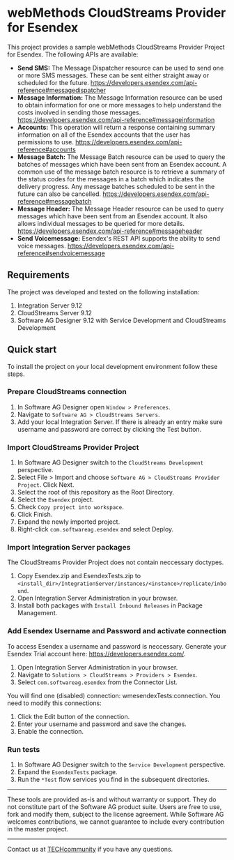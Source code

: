 # webMethods CloudStreams Provider for Esendex
This project provides a sample webMethods CloudStreams Provider Project for Esendex. The following APIs are available:
* **Send SMS:** The Message Dispatcher resource can be used to send one or more SMS messages. These can be sent either straight away or scheduled for the future. https://developers.esendex.com/api-reference#messagedispatcher
* **Message Information:** The Message Information resource can be used to obtain information for one or more messages to help understand the costs involved in sending those messages. https://developers.esendex.com/api-reference#messageinformation
* **Accounts:** This operation will return a response containing summary information on all of the Esendex accounts that the user has permissions to use. https://developers.esendex.com/api-reference#accounts
* **Message Batch:** The Message Batch resource can be used to query the batches of messages which have been sent from an Esendex account. A common use of the message batch resource is to retrieve a summary of the status codes for the messages in a batch which indicates the delivery progress. Any message batches scheduled to be sent in the future can also be cancelled. https://developers.esendex.com/api-reference#messagebatch
* **Message Header:** The Message Header resource can be used to query messages which have been sent from an Esendex account. It also allows individual messages to be queried for more details. https://developers.esendex.com/api-reference#messageheader
* **Send Voicemessage:** Esendex's REST API supports the ability to send voice messages. https://developers.esendex.com/api-reference#sendvoicemessage

## Requirements

The project was developed and tested on the following installation:
1. Integration Server 9.12
2. CloudStreams Server 9.12
3. Software AG Designer 9.12 with Service Development and CloudStreams Development

## Quick start

To install the project on your local development environment follow these steps.

### Prepare CloudStreams connection

1. In Software AG Designer open ```Window > Preferences```.
2. Navigate to ```Software AG > CloudStreams Servers```.
3. Add your local Integration Server. If there is already an entry make sure username and password are correct by clicking the Test button.

### Import CloudStreams Provider Project

1. In Software AG Designer switch to the ```CloudStreams Development``` perspective.
2. Select File > Import and choose ```Software AG > CloudStreams Provider Project```. Click Next.
3. Select the root of this repository as the Root Directory.
4. Select the ```Esendex``` project.
5. Check ```Copy project into workspace```.
6. Click Finish.
7. Expand the newly imported project.
8. Right-click ```com.softwareag.esendex``` and select Deploy.

### Import Integration Server packages
The CloudStreams Provider Project does not contain neccessary doctypes.

1. Copy Esendex.zip and EsendexTests.zip to ```<install_dir>/IntegrationServer/instances/<instance>/replicate/inbound```.
2. Open Integration Server Administration in your browser.
3. Install both packages with ```Install Inbound Releases``` in Package Management.

### Add Esendex Username and Password and activate connection

To access Esendex a username and password is neccessary. Generate your Esendex Trial account here: https://developers.esendex.com/.

1. Open Integration Server Administration in your browser.
2. Navigate to ```Solutions > CloudStreams > Providers > Esendex```.
3. Select ```com.softwareag.esendex``` from the Connector List.

You will find one (disabled) connection: wmesendexTests:connection. You need to modify this connections:
1. Click the Edit button of the connection.
2. Enter your username and password and save the changes.
3. Enable the connection.

### Run tests

1. In Software AG Designer switch to the ```Service Development``` perspective.
2. Expand the ```EsendexTests``` package.
3. Run the ```*Test``` flow services you find in the subsequent directories.
______________________
These tools are provided as-is and without warranty or support. They do not constitute part of the Software AG product suite. Users are free to use, fork and modify them, subject to the license agreement. While Software AG welcomes contributions, we cannot guarantee to include every contribution in the master project.
_____________
Contact us at [TECHcommunity](mailto:technologycommunity@softwareag.com?subject=Github/SoftwareAG) if you have any questions.
